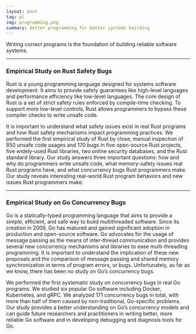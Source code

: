 ```yaml
---
layout: post
tag: pl
img: programming.png
summary: better programming for better systems building
---
```



<div class="row-fluid">
<p>
Writing correct programs is the foundation of building reliable software systems.

</p>
</div>

<hr>

<div class="row-fluid">
<h3>Empirical Study on Rust Safety Bugs</h3>
<div class="span6">
<p class="text-left">
Rust is a young programming language designed for systems software development. It aims to provide safety guarantees like high-level languages and performance efficiency like low-level languages. The core design of Rust is a set of strict safety rules enforced by compile-time checking. To support more low-level controls, Rust allows programmers to bypass these compiler checks to write unsafe code.
</p>
<p>
It is important to understand what safety issues exist in real Rust programs and how Rust safety mechanisms impact programming practices. We performed the first empirical study of Rust by close, manual inspection of 850 unsafe code usages and 170 bugs in five open-source Rust projects, five widely-used Rust libraries, two online security databases, and the Rust standard library. Our study answers three important questions: how and why do programmers write unsafe code, what memory-safety issues real Rust programs have, and what concurrency bugs Rust programmers make. Our study reveals interesting real-world Rust program behaviors and new issues Rust programmers make.
</p>
</div>
	  <!--
<div class="span4">
<img height="150" src="img/research/Rust.png">
</div>
	  -->
</div>

<hr>

<div class="row-fluid">
<h3>Empirical Study on Go Concurrency Bugs</h3>
<div class="span6">
<p class="text-left">
Go is a statically-typed programming language that aims
to provide a simple, efficient, and safe way to build multithreaded software. Since its creation in 2009, Go has matured and gained significant adoption in production and
open-source software. Go advocates for the usage of message passing as the means of inter-thread communication
and provides several new concurrency mechanisms and libraries to ease multi-threading programming. It is important
to understand the implication of these new proposals and the
comparison of message passing and shared memory synchronization in terms of program errors, or bugs. Unfortunately,
as far as we know, there has been no study on Go’s concurrency bugs.
</p>
<p>
We performed the first systematic study on
concurrency bugs in real Go programs. We studied six popular Go software including Docker, Kubernetes, and gRPC.
We analyzed 171 concurrency bugs in total, with more than
half of them caused by non-traditional, Go-specific problems.
Our study provides a better understanding on Go’s
concurrency models and can guide future researchers and
practitioners in writing better, more reliable Go software
and in developing debugging and diagnosis tools for Go.
</p>
</div>
	  <!--
<div class="span5">
<img height="150" src="img/research/gopher.png">
</div>
	  -->
</div>
